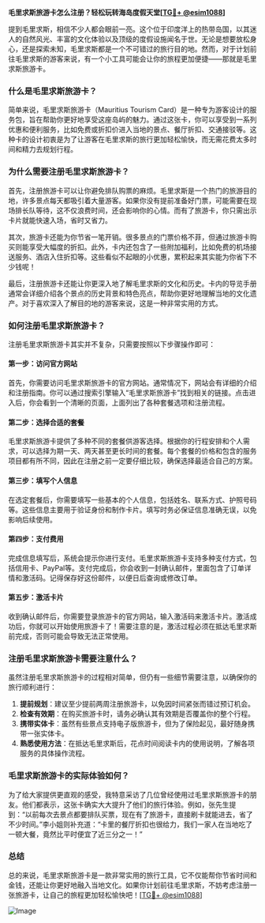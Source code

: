 **毛里求斯旅游卡怎么注册？轻松玩转海岛度假天堂[[TG💪+ @esim1088](https://t.me/s/esim1088)]**

提到毛里求斯，相信不少人都会眼前一亮。这个位于印度洋上的热带岛国，以其迷人的自然风光、丰富的文化体验以及顶级的度假设施闻名于世。无论是想要放松身心，还是探索未知，毛里求斯都是一个不可错过的旅行目的地。然而，对于计划前往毛里求斯的游客来说，有一个小工具可能会让你的旅程更加便捷——那就是毛里求斯旅游卡。

### 什么是毛里求斯旅游卡？

简单来说，毛里求斯旅游卡（Mauritius Tourism Card）是一种专为游客设计的服务包，旨在帮助你更好地享受这座岛屿的魅力。通过这张卡，你可以享受到一系列优惠和便利服务，比如免费或折扣价进入当地的景点、餐厅折扣、交通接驳等。这种卡的设计初衷是为了让游客在毛里求斯的旅行更加轻松愉快，而无需花费太多时间和精力去规划行程。

### 为什么需要注册毛里求斯旅游卡？

首先，注册旅游卡可以让你避免排队购票的麻烦。毛里求斯是一个热门的旅游目的地，许多景点每天都吸引着大量游客。如果你没有提前准备好门票，可能需要在现场排长队等待，这不仅浪费时间，还会影响你的心情。而有了旅游卡，你只需出示卡片就能快速入场，省时又省力。

其次，旅游卡还能为你节省一笔开销。很多景点的门票价格不菲，但通过旅游卡购买则能享受大幅度的折扣。此外，卡内还包含了一些附加福利，比如免费的机场接送服务、酒店入住折扣等。这些看似不起眼的小优惠，累积起来其实能为你省下不少钱呢！

最后，注册旅游卡还能让你更深入地了解毛里求斯的文化和历史。卡内的导览手册通常会详细介绍各个景点的历史背景和特色亮点，帮助你更好地理解当地的文化遗产。对于喜欢深入了解目的地的游客来说，这是一种非常实用的方式。

### 如何注册毛里求斯旅游卡？

注册毛里求斯旅游卡其实并不复杂，只需要按照以下步骤操作即可：

#### 第一步：访问官方网站

首先，你需要访问毛里求斯旅游卡的官方网站。通常情况下，网站会有详细的介绍和注册指南。你可以通过搜索引擎输入“毛里求斯旅游卡”找到相关的链接。点击进入后，你会看到一个清晰的页面，上面列出了各种套餐选项和注册流程。

#### 第二步：选择合适的套餐

毛里求斯旅游卡提供了多种不同的套餐供游客选择。根据你的行程安排和个人需求，可以选择为期一天、两天甚至更长时间的套餐。每个套餐的价格和包含的服务项目都有所不同，因此在注册之前一定要仔细比较，确保选择最适合自己的方案。

#### 第三步：填写个人信息

在选定套餐后，你需要填写一些基本的个人信息，包括姓名、联系方式、护照号码等。这些信息主要用于验证身份和制作卡片。填写时务必保证信息准确无误，以免影响后续使用。

#### 第四步：支付费用

完成信息填写后，系统会提示你进行支付。毛里求斯旅游卡支持多种支付方式，包括信用卡、PayPal等。支付完成后，你会收到一封确认邮件，里面包含了订单详情和激活码。记得保存好这份邮件，以便日后查询或修改订单。

#### 第五步：激活卡片

收到确认邮件后，你需要登录旅游卡的官方网站，输入激活码来激活卡片。激活成功后，你就可以开始使用旅游卡了！需要注意的是，激活过程必须在抵达毛里求斯前完成，否则可能会导致无法正常使用。

### 注册毛里求斯旅游卡需要注意什么？

虽然注册毛里求斯旅游卡的过程相对简单，但仍有一些细节需要注意，以确保你的旅行顺利进行：

1. **提前规划**：建议至少提前两周注册旅游卡，以免因时间紧张而错过预订机会。
2. **检查有效期**：在购买旅游卡时，请务必确认其有效期是否覆盖你的整个行程。
3. **携带实体卡**：虽然有些景点支持电子版旅游卡，但为了保险起见，最好随身携带一张实体卡。
4. **熟悉使用方法**：在抵达毛里求斯后，花点时间阅读卡内的使用说明，了解各项服务的具体操作流程。

### 毛里求斯旅游卡的实际体验如何？

为了给大家提供更直观的感受，我特意采访了几位曾经使用过毛里求斯旅游卡的朋友。他们都表示，这张卡确实大大提升了他们的旅行体验。例如，张先生提到：“以前每次去景点都要排队买票，现在有了旅游卡，直接刷卡就能进去，省了不少时间。”李小姐则补充道：“卡里的餐厅折扣也很给力，我们一家人在当地吃了一顿大餐，竟然比平时便宜了近三分之一！”

### 总结

总的来说，毛里求斯旅游卡是一款非常实用的旅行工具，它不仅能帮你节省时间和金钱，还能让你更好地融入当地文化。如果你计划前往毛里求斯，不妨考虑注册一张旅游卡，让自己的旅程更加轻松愉快吧！[[TG💪+ @esim1088](https://t.me/s/esim1088)] 

![Image](https://i.postimg.cc/4NQfJmqS/Snipaste-2025-05-13-00-14-12.png)